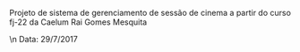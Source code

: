Projeto de sistema de gerenciamento de sessão de cinema a partir do curso fj-22 da Caelum
Rai Gomes Mesquita

\n Data: 29/7/2017
